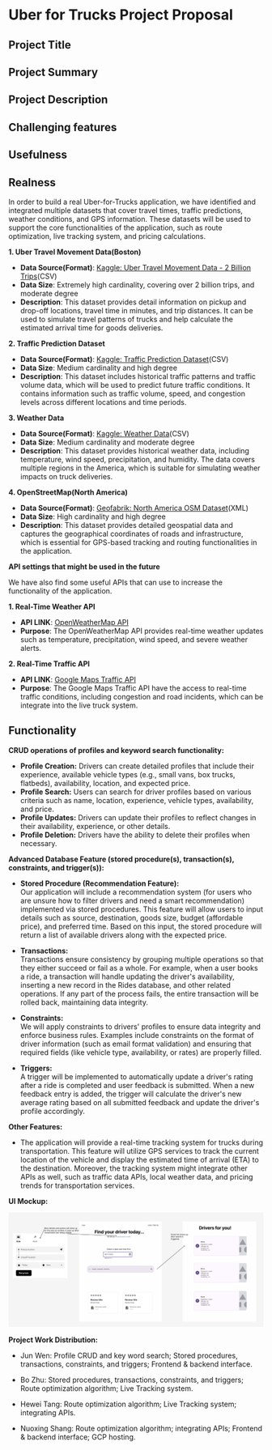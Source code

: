 # Uber for Trucks Project Proposal

## Project Title

## Project Summary

## Project Description

## Challenging features

## Usefulness

## Realness

In order to build a real Uber-for-Trucks application, we have identified and integrated multiple datasets that cover travel times, traffic predictions, weather conditions, and GPS information. These datasets will be used to support the core functionalities of the application, such as route optimization, live tracking system, and pricing calculations.

**1. Uber Travel Movement Data(Boston)**
- **Data Source(Format)**: [Kaggle: Uber Travel Movement Data - 2 Billion Trips](https://www.kaggle.com/datasets/ishandutta/uber-travel-movement-data-2-billion-trips?select=Travel_Times+-+Boston.csv)(CSV)
- **Data Size**: Extremely high cardinality, covering over 2 billion trips, and moderate degree
- **Description**: This dataset provides detail information on pickup and drop-off locations, travel time in minutes, and trip distances. It can be used to simulate travel patterns of trucks and help calculate the estimated arrival time for goods deliveries.

**2. Traffic Prediction Dataset**
- **Data Source(Format)**: [Kaggle: Traffic Prediction Dataset](https://www.kaggle.com/datasets/fedesoriano/traffic-prediction-dataset)(CSV)
- **Data Size**: Medium cardinality and high degree
- **Description**: This dataset includes historical traffic patterns and traffic volume data, which will be used to predict future traffic conditions. It contains information such as traffic volume, speed, and congestion levels across different locations and time periods.

**3. Weather Data**
- **Data Source(Format)**: [Kaggle: Weather Data](https://www.kaggle.com/datasets/bhanupratapbiswas/weather-data)(CSV)
- **Data Size**: Medium cardinality and moderate degree
- **Description**: This dataset provides historical weather data, including temperature, wind speed, precipitation, and humidity. The data covers multiple regions in the America, which is suitable for simulating weather impacts on truck deliveries.

**4. OpenStreetMap(North America)**
- **Data Source(Format)**: [Geofabrik: North America OSM Dataset](https://download.geofabrik.de/north-america-latest.osm.pbf)(XML)
- **Data Size**: High cardinality and high degree
- **Description**: This dataset provides detailed geospatial data and captures the geographical coordinates of roads and infrastructure, which is essential for GPS-based tracking and routing functionalities in the application.

**API settings that might be used in the future**

We have also find some useful APIs that can use to increase the functionality of the application.

**1. Real-Time Weather API**
- **API LINK**: [OpenWeatherMap API](https://openweathermap.org/api)
- **Purpose**: The OpenWeatherMap API provides real-time weather updates such as temperature, precipitation, wind speed, and severe weather alerts.

**2. Real-Time Traffic API**
- **API LINK**: [Google Maps Traffic API](https://developers.google.com/maps/documentation/traffic)
- **Purpose**: The Google Maps Traffic API have the access to real-time traffic conditions, including congestion and road incidents, which can be integrate into the live truck system.


## Functionality

**CRUD operations of profiles and keyword search functionality:**

- **Profile Creation:** Drivers can create detailed profiles that include their experience, available vehicle types (e.g., small vans, box trucks, flatbeds), availability, location, and expected price.
- **Profile Search:** Users can search for driver profiles based on various criteria such as name, location, experience, vehicle types, availability, and price.
- **Profile Updates:** Drivers can update their profiles to reflect changes in their availability, experience, or other details.
- **Profile Deletion:** Drivers have the ability to delete their profiles when necessary.

**Advanced Database Feature (stored procedure(s), transaction(s), constraints, and trigger(s)):**

- **Stored Procedure (Recommendation Feature):**  
  Our application will include a recommendation system (for users who are unsure how to filter drivers and need a smart recommendation) implemented via stored procedures. This feature will allow users to input details such as source, destination, goods size, budget (affordable price), and preferred time. Based on this input, the stored procedure will return a list of available drivers along with the expected price.

- **Transactions:**  
  Transactions ensure consistency by grouping multiple operations so that they either succeed or fail as a whole. For example, when a user books a ride, a transaction will handle updating the driver's availability, inserting a new record in the Rides database, and other related operations. If any part of the process fails, the entire transaction will be rolled back, maintaining data integrity.

- **Constraints:**  
  We will apply constraints to drivers' profiles to ensure data integrity and enforce business rules. Examples include constraints on the format of driver information (such as email format validation) and ensuring that required fields (like vehicle type, availability, or rates) are properly filled.

- **Triggers:**  
  A trigger will be implemented to automatically update a driver's rating after a ride is completed and user feedback is submitted. When a new feedback entry is added, the trigger will calculate the driver's new average rating based on all submitted feedback and update the driver's profile accordingly.

**Other Features:**

- The application will provide a real-time tracking system for trucks during transportation. This feature will utilize GPS services to track the current location of the vehicle and display the estimated time of arrival (ETA) to the destination. Moreover, the tracking system might integrate other APIs as well, such as traffic data APIs, local weather data, and pricing trends for transportation services.

**UI Mockup:**

![Sample Image](UI_mockup.png)

**Project Work Distribution:**

- Jun Wen: Profile CRUD and key word search; Stored procedures, transactions, constraints, and triggers; Frontend & backend interface.

- Bo Zhu: Stored procedures, transactions, constraints, and triggers; Route optimization algorithm; Live Tracking system.

- Hewei Tang: Route optimization algorithm; Live Tracking system; integrating APIs.

- Nuoxing Shang: Route optimization algorithm; integrating APIs; Frontend & backend interface; GCP hosting.
